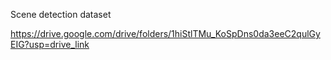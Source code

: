 Scene detection dataset

https://drive.google.com/drive/folders/1hiStlTMu_KoSpDns0da3eeC2qulGyEIG?usp=drive_link
